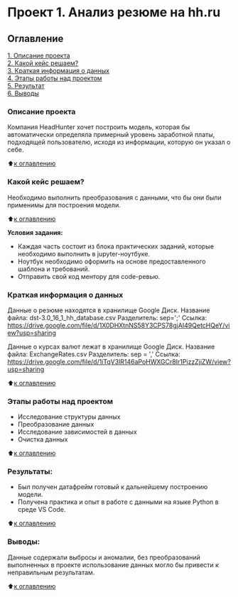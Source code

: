 # Проект 1. Анализ резюме на hh.ru

## Оглавление  
[1. Описание проекта](https://github.com/eco189/SF_Project_1/blob/main/README.md#Описание-проекта)  
[2. Какой кейс решаем?](https://github.com/eco189/SF_Project_1/blob/main/README.md#Какой-кейс-решаем)  
[3. Краткая информация о данных](https://github.com/eco189/SF_Project_1/blob/main/README.md#Краткая-информация-о-данных)  
[4. Этапы работы над проектом](https://github.com/eco189/SF_Project_1/blob/main/README.md#Этапы-работы-над-проектом)  
[5. Результат](https://github.com/eco189/SF_Project_1/blob/main/README.md#Результат)    
[6. Выводы](https://github.com/eco189/SF_Project_1/blob/main/README.md#Выводы) 

### Описание проекта    
Компания HeadHunter хочет построить модель, которая бы автоматически определяла примерный уровень заработной платы, подходящей пользователю, исходя из информации, которую он указал о себе.

:arrow_up:[к оглавлению](https://github.com/eco189/SF_Project_1/blob/main/README.md#Оглавление)


### Какой кейс решаем?    
Необходимо выполнить преобразования с данными, что бы они были применимы для построения модели.

:arrow_up:[к оглавлению](https://github.com/eco189/SF_Project_1/blob/main/README.md#Оглавление)

**Условия задания:**  
- Каждая часть состоит из блока практических заданий, которые необходимо выполнить в jupyter-ноутбуке.
- Ноутбук необходимо оформить на основе предоставленного шаблона и требований.
- Отправить свой код ментору для code-ревью.

### Краткая информация о данных
Данные о резюме находятся в хранилище Google Диск. Название файла: dst-3.0_16_1_hh_database.csv Разделитель: sep=';' Ссылка: https://drive.google.com/file/d/1X0DHXtnNS58Y3CPS78gjAI49QetcHQeY/view?usp=sharing

Данные о курсах валют лежат в хранилище Google Диск. Название файла: ExchangeRates.csv Разделитель: sep = ',' Ссылка: https://drive.google.com/file/d/1iTqV3lR146aPoHWXGCr8Ir1PjzzZjiZW/view?usp=sharing
  
:arrow_up:[к оглавлению](https://github.com/eco189/SF_Project_1/blob/main/README.md#Оглавление)

### Этапы работы над проектом
- Исследование структуры данных
- Преобразование данных
- Исследование зависимостей в данных
- Очистка данных

:arrow_up:[к оглавлению](https://github.com/eco189/SF_Project_1/blob/main/README.md#Оглавление)


### Результаты:
- Был получен датафрейм готовый к дальнейшему построению модели.   
- Получена практика и опыт в работе с данными на языке Python в среде VS Code.

:arrow_up:[к оглавлению](https://github.com/eco189/SF_Project_1/blob/main/README.md#Оглавление)


### Выводы:  
Данные содержали выбросы и аномалии, без преобразований выполненных в проекте использование данных могло бы привести к неправильным результатам.

:arrow_up:[к оглавлению](https://github.com/eco189/SF_Project_1/blob/main/README.md#Оглавление)